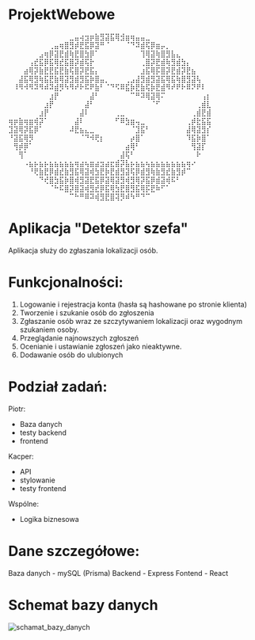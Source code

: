 # ProjektWebowe
⠀⠀⠀⠀⠀⠀⠀⠀⠀⠀⠀⠀⣀⣤⢴⣲⡶⣷⣻⣽⣯⢿⣺⣶⢶⣤⣤⣀⠀⠀⠀⠀⠀⠀⠀⠀⠀⠀⠀⠀
⠀⠀⠀⠀⠀⠀⠀⠀⢀⣤⢶⣿⣻⡾⣟⣯⡿⣽⠛⠈⠀⠀⠀⠈⠙⠽⣾⢯⡿⣶⡤⡀⠀⠀⠀⠀⠀⠀⠀⠀
⠀⠀⠀⠀⠀⠀⣠⢶⡿⣽⣟⣾⢷⣟⣿⣳⡿⠁⠀⠀⠀⠀⠀⠀⠀⠀⢹⢿⣽⢷⣿⣻⣧⣄⠀⠀⠀⠀⠀⠀
⠀⠀⠀⠀⢠⣞⣯⡿⣯⢿⣞⣯⣿⡽⣾⢯⡗⠀⠀⠀⠀⠀⠀⠀⠀⠀⢀⣿⡽⣟⣾⢷⣻⣾⣳⡄⠀⠀⠀⠀
⠀⠀⠀⣴⢿⡽⣷⣟⣟⣯⣟⣷⢯⣿⡽⣟⣯⡄⠀⠀⠀⠀⠀⠀⠀⠀⣰⣯⢿⡯⣿⡽⣟⣾⡽⣟⣦⠀⠀⠀
⠀⠀⣼⣯⢿⣻⢷⣯⣟⣷⢿⣽⣻⣾⣻⣯⡷⣿⣤⡀⠀⠀⠀⢀⣠⣼⣻⣾⣻⣽⣯⢿⣯⢷⣿⣻⣽⢧⠀⠀
⠀⠸⠻⠺⠻⠽⠻⠾⠽⣾⡻⠳⠻⠞⠗⠯⠟⣷⠃⠈⠙⠫⠿⣯⡷⣟⣷⢯⡷⣟⣾⠻⠞⠟⠗⠿⠝⠟⠇⠀
⠀⠀⠀⠀⠀⠀⠀⠀⣰⡟⠀⠀⠀⠀⠀⠀⣼⠃⠀⠀⠀⠀⠀⠀⠉⠛⠽⢿⣽⢿⠍⠀⠀⠀⠀⠀⠀⠀⢠⡆
⠀⠀⠀⠀⠀⠀⠀⣰⡟⠀⠀⠀⠀⠀⠀⣼⠃⠀⠀⠀⠀⠀⠀⠀⠀⠀⠀⠀⠈⠋⠀⠀⠀⠀⠀⠀⠀⢀⣾⣇
⠀⠀⠀⠀⠀⠀⣰⡟⠀⠀⠀⠀⠀⠀⣼⠇⠀⠀⠀⠀⠀⢀⣀⠀⠀⠀⠀⠀⠀⠀⠀⠀⠀⠀⠀⠀⢀⣾⣟⣾
⢶⡶⣷⢶⣶⢾⡽⠁⠀⠀⠀⠀⠀⣼⠇⠀⠀⠀⠀⠀⠀⠋⠿⣳⣶⢤⣀⠀⠀⠀⠀⠀⠀⠀⠀⢀⡾⣗⣯⣯
⣹⣽⢿⡽⣯⡿⠁⠀⠀⠀⠀⠀⠼⣟⣦⣄⣀⠀⠀⠀⠀⠀⠀⠀⠈⣹⣯⠃⠀⠀⠀⠀⠀⠀⠀⣼⢿⣽⣻⡎
⠘⣽⣯⢿⡻⠀⠀⠀⠀⠀⠀⠀⠀⠀⠈⠙⠺⢟⡆⠀⠀⠀⠀⠀⡴⣿⠁⠀⠀⠀⠀⠀⠀⠀⠀⠹⣯⡷⣿⠁
⠀⢻⡾⡿⠁⠀⠀⠀⠀⠀⠀⠀⠀⠀⠀⠀⠀⠀⠀⠀⠀⠀⠀⣴⢿⠃⠀⠀⠀⠀⠀⠀⠀⠀⠀⠀⢻⣽⡏⠀
⠀⠀⢻⠁⠀⠀⠀⠀⠀⠀⠀⠀⠀⠀⠀⠀⠀⠀⠀⠀⠀⠀⣼⢯⠃⠀⠀⠀⠀⠀⠀⠀⠀⠀⠀⠀⠀⠗⠀⠀
⠀⠀⠀⠠⣦⡦⣦⡦⣦⣦⣦⣦⣦⢶⣴⢦⣶⣴⣲⣴⣖⣾⡽⣧⡦⣦⣦⢦⣦⣦⣦⣦⣦⣦⣦⢶⠔⠀⠀⠀
⠀⠀⠀⠀⠘⢟⣷⣟⡿⣾⣞⣷⣻⣯⢿⣽⢾⣳⣟⡷⣟⣾⣻⣽⢯⡿⣾⣻⢷⣷⣻⣞⣷⣻⡾⠉⠀⠀⠀⠀
⠀⠀⠀⠀⠀⠀⠙⢞⣿⣳⣯⡷⣿⢾⣻⣽⣟⣯⡿⣽⢿⣽⣻⢾⣻⢿⡽⣯⡿⣾⣽⢾⠯⠃⠀⠀⠀⠀⠀⠀
⠀⠀⠀⠀⠀⠀⠀⠀⠈⠓⠯⣿⡽⣿⣽⢾⣻⣞⡿⣯⢿⣳⣟⣿⣻⣯⢿⡯⣟⠷⠋⠁⠀⠀⠀⠀⠀⠀⠀⠀
⠀⠀⠀⠀⠀⠀⠀⠀⠀⠀⠀⠀⠉⠓⠛⠿⠽⢾⣻⣟⣿⢽⡻⠾⠳⠛⠙⠉⠀⠀⠀⠀⠀⠀⠀⠀⠀⠀⠀⠀
<h1>Aplikacja "Detektor szefa"</h1>
Aplikacja służy do zgłaszania lokalizacji osób.

# Funkcjonalności:
1. Logowanie i rejestracja konta (hasła są hashowane po stronie klienta)
2. Tworzenie i szukanie osób do zgłoszenia
3. Zgłaszanie osób wraz ze szczytywaniem lokalizacji oraz wygodnym szukaniem osoby.
4. Przeglądanie najnowszych zgłoszeń
5. Ocenianie i ustawianie zgłoszeń jako nieaktywne.
6. Dodawanie osób do ulubionych

# Podział zadań:
Piotr:
- Baza danych
- testy backend
- frontend

Kacper:
- API
- stylowanie
- testy frontend

Wspólne:
- Logika biznesowa

# Dane szczegółowe:
Baza danych - mySQL (Prisma)
Backend - Express
Fontend - React 

# Schemat bazy danych
![schamat_bazy_danych](https://github.com/GitMasterProgrammer/ProjektWebowe/assets/126171998/3c2f9319-5f55-4882-9d4f-e2f946405258)



